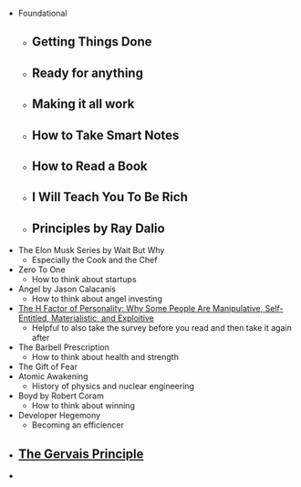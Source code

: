 - Foundational
	 - Getting Things Done
		 -  
	 - Ready for anything
		 - 
	 - Making it all work
		 - 
	 - How to Take Smart Notes
		 - 
	 - How to Read a Book
		 - 
	 - I Will Teach You To Be Rich
		 - 
	 - Principles by Ray Dalio
		 - 
 - The Elon Musk Series by Wait But Why
	 - Especially the Cook and the Chef
 - Zero To One
	 - How to think about startups
 - Angel by Jason Calacanis
	 - How to think about angel investing
 - [The H Factor of Personality: Why Some People Are Manipulative, Self-Entitled, Materialistic, and Exploitive](https://www.amazon.com/dp/B00DV3LRY6/ref=dp-kindle-redirect?_encoding=UTF8&btkr=1)
	 - Helpful to also take the survey before you read and then take it again after
 - The Barbell Prescription
	- How to think about health and strength
 - The Gift of Fear
 - Atomic Awakening
	 - History of physics and nuclear engineering
 - Boyd by Robert Coram
	 - How to think about winning
 - Developer Hegemony
	 - Becoming an efficiencer 
 - [The Gervais Principle](https://www.ribbonfarm.com/2009/10/07/the-gervais-principle-or-the-office-according-to-the-office/)
	 - 
 - 

<!--stackedit_data:
eyJoaXN0b3J5IjpbODAwMzc0NjYsMTcyMzk5MzkxLDE0MTc4Nz
Q5MjJdfQ==
-->